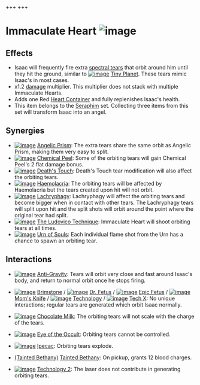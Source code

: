 +++
+++

 # Immaculate Heart ![image](/image/Immaculate_Heart.png) 

Effects
---------


* Isaac will frequently fire extra [spectral tears](/wiki/Spectral_tears "Spectral tears") that orbit around him until they hit the ground, similar to [![image](/image/Tiny_Planet.png)](/wiki/Tiny_Planet "Tiny Planet") [Tiny Planet](/wiki/Tiny_Planet "Tiny Planet"). These tears mimic Isaac's in most cases.
* x1.2 [damage](/wiki/Damage "Damage") multiplier. This multiplier does not stack with multiple Immaculate Hearts.
* Adds one Red [Heart Container](/wiki/Heart_Container "Heart Container") and fully replenishes Isaac's health.
* This item belongs to the [Seraphim](/wiki/Seraphim_(Transformation) "Seraphim (Transformation)") set. Collecting three items from this set will transform Isaac into an angel.


Synergies
-----------


* [![image](/image/Angelic_Prism.png)](/wiki/Angelic_Prism "Angelic Prism") [Angelic Prism](/wiki/Angelic_Prism "Angelic Prism"): The extra tears share the same orbit as Angelic Prism, making them very easy to split.
* [![image](/image/Chemical_Peel.png)](/wiki/Chemical_Peel "Chemical Peel") [Chemical Peel](/wiki/Chemical_Peel "Chemical Peel"): Some of the orbiting tears will gain Chemical Peel's 2 flat damage bonus.
* [![image](/image/Death%27s_Touch.png)](/wiki/Death%27s_Touch "Death's Touch") [Death's Touch](/wiki/Death%27s_Touch "Death's Touch"): Death's Touch tear modification will also affect the orbiting tears.
* [![image](/image/Haemolacria.png)](/wiki/Haemolacria "Haemolacria") [Haemolacria](/wiki/Haemolacria "Haemolacria"): The orbiting tears will be affected by Haemolacria but the tears created upon hit will not orbit.
* [![image](/image/Lachryphagy.png)](/wiki/Lachryphagy "Lachryphagy") [Lachryphagy](/wiki/Lachryphagy "Lachryphagy"): Lachryphagy will affect the orbiting tears and become bigger when in contact with other tears. The Lachryphagy tears will split upon hit and the split shots will orbit around the point where the original tear had split.
* [![image](/image/The_Ludovico_Technique.png)](/wiki/The_Ludovico_Technique "The Ludovico Technique") [The Ludovico Technique](/wiki/The_Ludovico_Technique "The Ludovico Technique"): Immaculate Heart will shoot orbiting tears at all times.
* [![image](/image/Urn_of_Souls.png)](/wiki/Urn_of_Souls "Urn of Souls") [Urn of Souls](/wiki/Urn_of_Souls "Urn of Souls"): Each individual flame shot from the Urn has a chance to spawn an orbiting tear.


Interactions
--------------


* [![image](/image/Anti-Gravity.png)](/wiki/Anti-Gravity "Anti-Gravity") [Anti-Gravity](/wiki/Anti-Gravity "Anti-Gravity"): Tears will orbit very close and fast around Isaac's body, and return to normal orbit once he stops firing.


* [![image](/image/Brimstone.png)](/wiki/Brimstone "Brimstone") [Brimstone](/wiki/Brimstone "Brimstone") / [![image](/image/Dr._Fetus.png)](/wiki/Dr._Fetus "Dr. Fetus") [Dr. Fetus](/wiki/Dr._Fetus "Dr. Fetus") / [![image](/image/Epic_Fetus.png)](/wiki/Epic_Fetus "Epic Fetus") [Epic Fetus](/wiki/Epic_Fetus "Epic Fetus") / [![image](/image/Mom%27s_Knife.png)](/wiki/Mom%27s_Knife "Mom's Knife") [Mom's Knife](/wiki/Mom%27s_Knife "Mom's Knife") / [![image](/image/Technology.png)](/wiki/Technology "Technology") [Technology](/wiki/Technology "Technology") / [![image](/image/Tech_X.png)](/wiki/Tech_X "Tech X") [Tech X](/wiki/Tech_X "Tech X"): No unique interactions; regular tears are generated which orbit Isaac normally.
* [![image](/image/Chocolate_Milk.png)](/wiki/Chocolate_Milk "Chocolate Milk") [Chocolate Milk](/wiki/Chocolate_Milk "Chocolate Milk"): The orbiting tears will not scale with the charge of the tears.
* [![image](/image/Eye_of_the_Occult.png)](/wiki/Eye_of_the_Occult "Eye of the Occult") [Eye of the Occult](/wiki/Eye_of_the_Occult "Eye of the Occult"): Orbiting tears cannot be controlled.
* [![image](/image/Ipecac.png)](/wiki/Ipecac "Ipecac") [Ipecac](/wiki/Ipecac "Ipecac"): Orbiting tears explode.
* [(Tainted Bethany)](/wiki/Tainted_Bethany "Tainted Bethany") [Tainted Bethany](/wiki/Tainted_Bethany "Tainted Bethany"): On pickup, grants 12 blood charges.
* [![image](/image/Technology_2.png)](/wiki/Technology_2 "Technology 2") [Technology 2](/wiki/Technology_2 "Technology 2"): The laser does not contribute in generating orbiting tears.


